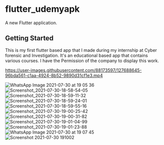 # flutter_udemyapk

A new Flutter application.

## Getting Started

This is my first flutter based app that I made during my internship at Cyber forensic and Investigation.
It's an educational based app that contains various courses. I have the Permission of the company to display this work.

https://user-images.githubusercontent.com/88173597/127688645-96bda561-c1aa-4924-8b52-9890d31cf1e3.mp4

![WhatsApp Image 2021-07-30 at 19 05 36](https://user-images.githubusercontent.com/88173597/127662053-051f9037-7460-4d33-90fb-307aadee168c.jpeg)
![Screenshot_2021-07-30-18-58-54-05](https://user-images.githubusercontent.com/88173597/127662072-0cc39f87-0ec5-4c66-9e78-1e9fea3b9f9d.jpg)
![Screenshot_2021-07-30-18-59-11-32](https://user-images.githubusercontent.com/88173597/127662108-b1f07889-3ca9-4252-a0cb-da64deeda6c8.jpg)
![Screenshot_2021-07-30-18-59-24-01](https://user-images.githubusercontent.com/88173597/127662116-a71cf2fc-7510-4e34-ac5e-a237b22f7b45.jpg)
![Screenshot_2021-07-30-18-59-55-16](https://user-images.githubusercontent.com/88173597/127662139-8be47b1c-ac0a-4026-8493-714a639ae505.jpg)
![Screenshot_2021-07-30-19-00-25-42](https://user-images.githubusercontent.com/88173597/127662153-3901afa1-6497-4820-acf8-cf489c114dae.jpg)
![Screenshot_2021-07-30-19-00-31-82](https://user-images.githubusercontent.com/88173597/127662166-f6554c7b-2f6c-4e61-bc7b-baadeb97a51c.jpg)
![Screenshot_2021-07-30-19-01-04-99](https://user-images.githubusercontent.com/88173597/127662188-8d76692c-f2f8-46b6-99b5-8a35119abd9d.jpg)
![Screenshot_2021-07-30-19-01-23-88](https://user-images.githubusercontent.com/88173597/127662202-f26a3dff-0289-4e9f-908a-0a3490e50bc2.jpg)
![WhatsApp Image 2021-07-30 at 19 07 45](https://user-images.githubusercontent.com/88173597/127662219-79066850-c49a-4124-949a-a5af0ed6d801.jpeg)
![Screenshot 2021-07-30 191002](https://user-images.githubusercontent.com/88173597/127662237-d512567b-7b78-47c9-893d-cb4bab5d7fbb.png)
